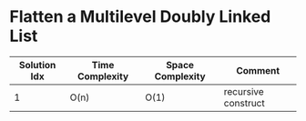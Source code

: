 # Flatten a Multilevel Doubly Linked List

| Solution Idx | Time Complexity | Space Complexity | Comment             |
| ------------ | --------------- | ---------------- | ------------------- |
| 1            | O(n)            | O(1)             | recursive construct |
